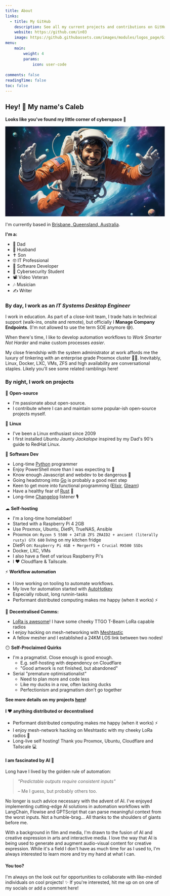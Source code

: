 ```yaml
---
title: About
links:
  - title: My GitHub
    description: See all my current projects and contributions on GitHub
    website: https://github.com/in03
    image: https://github.githubassets.com/images/modules/logos_page/GitHub-Mark.png
menu:
    main: 
        weight: 4
        params:
            icon: user-code

comments: false
readingTime: false
toc: false
---
```


## Hey! 👋 My name's Caleb

**Looks like you've found my little corner of cyberspace 💫**

![Any chance this is AI generated?](spaceme2.webp)

I'm currently based in [Brisbane, Queensland, Australia](https://duckduckgo.com/?q=brisbane+queensland+australia&t=vivaldi&atb=v389-1&iaxm=directions&end=Brisbane&transport=walking).

**I'm a:**

- 👨 Dad
- 👫 Husband
- ✝  Son
- 🤓 IT Professional
- 💾 Software Developer
- 🔐 Cybersecurity Student
- 📽 Video Veteran
- 🎶 Musician
- ✍ Writer

### By day, I work as an *IT Systems Desktop Engineer*

I work in education. As part of a close-knit team, I trade hats in technical support (walk-ins, onsite and remote), but officially I **Manage Company Endpoints**.
(I'm not allowed to use the term SOE anymore 😅).

When there's time, I like to develop automation workflows to *Work Smarter Not Harder* and make custom processes *easier*.

My close friendship with the system administrator at work affords me the luxury of tinkering with an enterprise grade Proxmox cluster 👨‍🏭.
Inevitably, Linux, Docker, LXC, VMs, ZFS and high availability are conversational staples. Likely you'll see some related ramblings here!

### By night, I work on projects

👐 **Open-source** 
- I'm passionate about open-source. 
- I contribute where I can and maintain some popular-ish open-source projects myself.

🐧 **Linux** 
- I've been a Linux enthusiast since 2009
- I first installed *Ubuntu Jaunty Jackalope* inspired by my Dad's 90's guide to RedHat Linux.

🐍 **Software Dev**
- Long-time [Python](https://www.python.org) programmer
- Enjoy PowerShell more than I was expecting to 😬
- Know enough Javascript and webdev to be dangerous 🚧
- Going headstrong into [Go](https://go.dev) is probably a good next step 
- Keen to get more into functional programming ([Elixir](https://elixir-lang.org), [Gleam](https://gleam.run))
- Have a healthy fear of [Rust](https://www.rust-lang.org) 🦀
- Long-time [Changelog](https://changelog.com/podcast) listener 🎙


☁ **Self-hosting** 
- I'm a long-time homelabber! 
- Started with a Raspberry Pi 4 2GB
- Use Proxmox, Ubuntu, DietPi, TrueNAS, Ansible
- Proxmox on: `Ryzen 5 5500 + 24TiB ZFS ZRAID2 + ancient (literally rusty) GTX 680` living on my kitchen fridge
- DietPi on: `Raspberry Pi 4GB + MergerFS + Crucial MX500 SSDs`
- Docker, LXC, VMs
- I also have a fleet of various Raspberry Pi's
- I ♥ Cloudflare & Tailscale.

⚡ **Workflow automation** 
- I love working on tooling to automate workflows.
- My love for automation started with [AutoHotkey](https://www.autohotkey.com)
- Especially robust, long runnin-tasks
- Performant distributed computing makes me happy (when it works) ⚡

📡 **Decentralised Comms:** 
- [LoRa is awesome](https://en.wikipedia.org/wiki/LoRa)! I have some cheeky TTGO T-Beam LoRa capable radios
- I enjoy hacking on mesh-networking with [Meshtastic](https://meshtastic.org)
- A fellow mesher and I established a 24KM LOS link between two nodes!

😶 **Self-Proclaimed Quirks**
- I'm a pragmatist. Close enough is good enough. 
  - E.g. self-hosting with dependency on Cloudflare
  - "Good artwork is not finished, but abandoned"
- Serial "premature optimisationalist"
  - Need to plan more and code less
  - Like my ducks in a row, often lacking ducks
  - Perfectionism and pragmatism don't go together


**See more details on my projects [here](/projects)!**

#### I ♥ anything distributed or decentralised

- Performant distributed computing makes me happy (when it works) ⚡
- I enjoy mesh-network hacking on Meshtastic with my cheeky LoRa radios 📡
- Long-live self hosting! Thank you Proxmox, Ubuntu, Cloudflare and Tailscale 💻

#### I am fascinated by AI 👀

Long have I lived by the golden rule of automation:

> *"Predictable outputs require consistent inputs"*
>
> – Me I guess, but probably others too.

No longer is such advice necessary with the advent of AI.
I've enjoyed implementing cutting-edge AI solutions in automation workflows with LangChain, Flowise and GPTScript that can parse meaningful context from the worst inputs. Not a humble-brag... All thanks to the shoulders of giants before me.

With a background in film and media, I'm drawn to the fusion of AI and creative expression in arts and interactive media. I love the way that AI is being used to generate and augment audio-visual content for creative expression. While it's a field I don't have as much time for as I used to, I'm always interested to learn more and try my hand at what I can.

#### You too?

I'm always on the look out for opportunities to collaborate with like-minded individuals on cool projects! ✨️
If you're interested, hit me up on on one of my socials or add a comment here!
